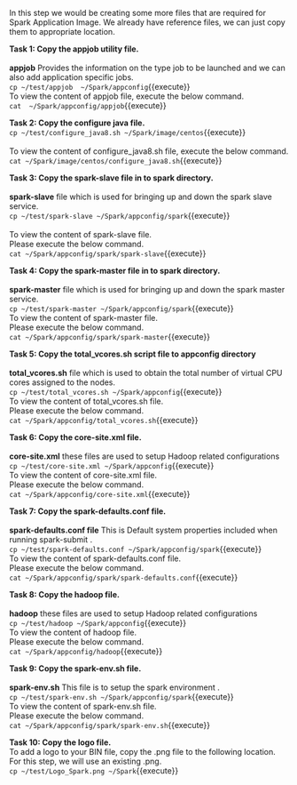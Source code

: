 In this step we would be creating some more files that are required for Spark Application Image.
We already have reference files, we can just copy them to appropriate location.

<b>Task 1:
Copy the appjob utility file.</b>
<br><br><b>appjob</b> Provides the information on the type job to be launched and we can also add application specific jobs.
<br>`cp ~/test/appjob  ~/Spark/appconfig`{{execute}}
<br>
To view the content of appjob file, execute the below command.
<br>`cat  ~/Spark/appconfig/appjob`{{execute}}

<b>Task 2:
Copy the configure java file.</b>
<br>`cp ~/test/configure_java8.sh ~/Spark/image/centos`{{execute}}
<br><br>
To view the content of configure_java8.sh  file, execute the below command.
<br>`cat ~/Spark/image/centos/configure_java8.sh`{{execute}}

<b>Task 3:
Copy the spark-slave file in to spark directory.</b>
<br><br><b>spark-slave</b> file which is used for bringing up and down the spark slave service.
<br>`cp ~/test/spark-slave ~/Spark/appconfig/spark`{{execute}}
<br><br>
To view the content of spark-slave  file.<br>Please execute the below command.
<br>`cat ~/Spark/appconfig/spark/spark-slave`{{execute}}

<b>Task 4:
Copy the spark-master file in to spark directory.</b>
<br><br><b>spark-master</b> file which is used for bringing up and down the spark master service.
<br>`cp ~/test/spark-master ~/Spark/appconfig/spark`{{execute}}
<br>
To view the content of spark-master  file.<br>Please execute the below command.
<br>`cat ~/Spark/appconfig/spark/spark-master`{{execute}}

<b>Task 5:
Copy the total_vcores.sh script file to appconfig directory</b>
<br><br><b> total_vcores.sh</b> file which is used to obtain the total number of virtual CPU cores assigned to the nodes.
<br>`cp ~/test/total_vcores.sh ~/Spark/appconfig`{{execute}}
<br>
To view the content of total_vcores.sh file.<br> Please execute the below command.
<br>`cat ~/Spark/appconfig/total_vcores.sh`{{execute}}

<b>Task 6:
Copy the core-site.xml file.</b>
<br><br><b>core-site.xml</b> these files are used to setup Hadoop related configurations
<br>`cp ~/test/core-site.xml ~/Spark/appconfig`{{execute}}
<br>
To view the content of core-site.xml file.<br>Please execute the below command.
<br>`cat ~/Spark/appconfig/core-site.xml`{{execute}}

<b>Task 7:
Copy the spark-defaults.conf file.</b>
</br><br><b>spark-defaults.conf file</b> This is Default system properties included when running spark-submit . 
<br>`cp ~/test/spark-defaults.conf ~/Spark/appconfig/spark`{{execute}}
<br>
To view the content of spark-defaults.conf file.<br>Please execute the below command.
<br>`cat ~/Spark/appconfig/spark/spark-defaults.conf`{{execute}}

<b>Task 8:
Copy the hadoop file.</b>
<br><br><b>hadoop</b> these files are used to setup Hadoop related configurations
<br>`cp ~/test/hadoop ~/Spark/appconfig`{{execute}}
<br>
To view the content of hadoop file.<br>Please execute the below command.
<br>`cat ~/Spark/appconfig/hadoop`{{execute}}

<b>Task 9:
Copy the spark-env.sh file.</b>
<br><br><b>spark-env.sh</b> This file is to setup the spark environment . 
<br>`cp ~/test/spark-env.sh ~/Spark/appconfig/spark`{{execute}}
<br>
To view the content of spark-env.sh file.<br>Please execute the below command.
<br>`cat ~/Spark/appconfig/spark/spark-env.sh`{{execute}}

<b>Task 10:
Copy the logo file.</b>
<br>To add a logo to your BIN file, copy the .png file to the following location. For this step, we will use an existing .png. 
<br>`cp ~/test/Logo_Spark.png ~/Spark`{{execute}}
